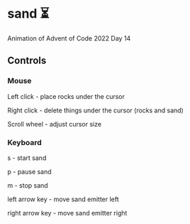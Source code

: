 # sand ⏳️

Animation of Advent of Code 2022 Day 14

## Controls

### Mouse

Left click - place rocks under the cursor

Right click - delete things under the cursor (rocks and sand)

Scroll wheel - adjust cursor size

### Keyboard

s - start sand

p - pause sand

m - stop sand

left arrow key - move sand emitter left

right arrow key - move sand emitter right
